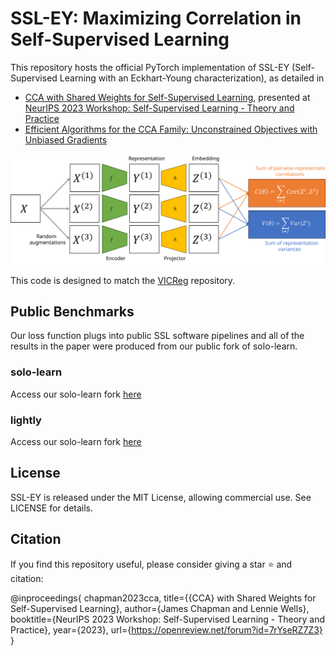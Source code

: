 # SSL-EY: Maximizing Correlation in Self-Supervised Learning

This repository hosts the official PyTorch implementation of SSL-EY (Self-Supervised Learning with an Eckhart-Young characterization), as detailed in

- [CCA with Shared Weights for Self-Supervised Learning](https://openreview.net/forum?id=7rYseRZ7Z3), presented at [NeurIPS 2023 Workshop: Self-Supervised Learning - Theory and Practice](https://neurips.cc/virtual/2023/80864)
- [Efficient Algorithms for the CCA Family: Unconstrained Objectives with Unbiased Gradients](https://arxiv.org/abs/2310.01012)

<p align="center">
  <img src="schematic.svg" alt="Schematic">
</p>

This code is designed to match the [VICReg](https://github.com/facebookresearch/vicreg/blob/main/README.md) repository.

## Public Benchmarks

Our loss function plugs into public SSL software pipelines and all of the results in the paper were produced from our public fork of solo-learn.

### solo-learn

Access our solo-learn fork [here](https://github.com/jameschapman19/solo-learn)

### lightly

Access our solo-learn fork [here](https://github.com/jameschapman19/lightly)

## License

SSL-EY is released under the MIT License, allowing commercial use. See LICENSE for details.


## Citation

If you find this repository useful, please consider giving a star ⭐ and citation:

@inproceedings{
chapman2023cca,
title={{CCA} with Shared Weights for Self-Supervised Learning},
author={James Chapman and Lennie Wells},
booktitle={NeurIPS 2023 Workshop: Self-Supervised Learning - Theory and Practice},
year={2023},
url={https://openreview.net/forum?id=7rYseRZ7Z3}
}
